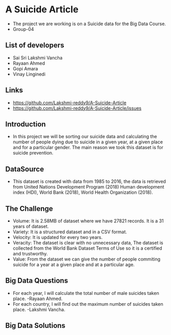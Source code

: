 # A Suicide Article
- The project we are working is on a Suicide data for the Big Data Course. 
- Group-04

## List of developers
- Sai Sri Lakshmi Vancha
- Rayaan Ahmed
- Gopi Amara
- Vinay Linginedi

## Links
- https://github.com/Lakshmi-reddy9/A-Suicide-Article
- https://github.com/Lakshmi-reddy9/A-Suicide-Article/issues

## Introduction
- In this project we will be sorting our suicide data and calculating the number of people dying due to suicide in a given year, at a given place and for a particular gender. The main reason we took this dataset is for suicide prevention.

## DataSource
- This dataset is created with data from 1985 to 2016, the data is retrieved from United Nations Development Program (2018) Human development index (HDI), World Bank (2018), World Health Organization (2018).

## The Challenge
- Volume: It is 2.58MB of dataset where we have 27821 records. It is a 31 years of dataset.
- Variety: It is a structured dataset and in a CSV format.
- Velocity: It is updated for every two years.
- Veracity: The dataset is clear with no unnecessary data, The dataset is collected from the World Bank Dataset Terms of Use so it is a certified and trustworthy.
- Value: From the dataset we can give the number of people commiting suicide for a year at a given place and at a particular age.

## Big Data Questions
- For each year, I will calculate the total number of male suicides taken place. -Rayaan Ahmed.
- For each country, I will find out the maximum number of suicides taken place. -Lakshmi Vancha.

 
 
## Big Data Solutions
